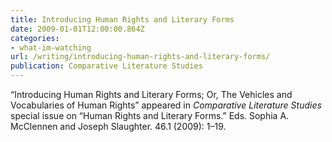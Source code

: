```yaml
---
title: Introducing Human Rights and Literary Forms
date: 2009-01-01T12:00:00.864Z
categories: 
- what-im-watching
url: /writing/introducing-human-rights-and-literary-forms/
publication: Comparative Literature Studies
---
```

“Introducing Human Rights and Literary Forms; Or, The Vehicles and Vocabularies of Human Rights” appeared in <em>Comparative Literature Studies</em> special issue on “Human Rights and Literary Forms.” Eds. Sophia A. McClennen and Joseph Slaughter. 46.1 (2009): 1–19.
